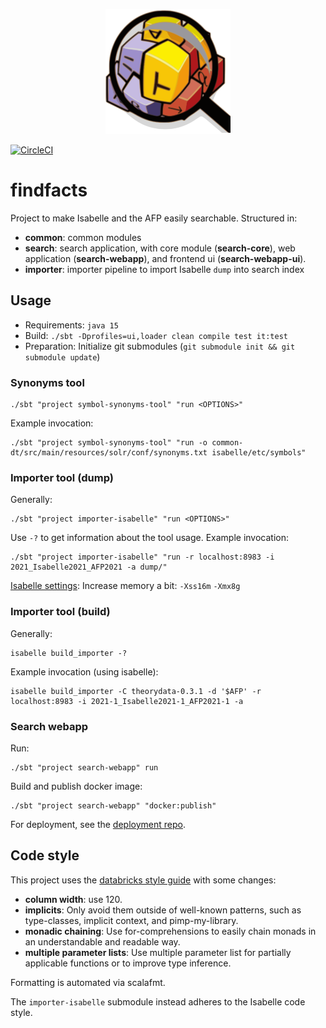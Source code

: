 <p align="center">
  <img title="FindFacts" src="search-webapp/public/images/android-chrome-384x384.png" width="200px" />
</p>

[![CircleCI](https://circleci.com/gh/qaware/findfacts/tree/master.svg?style=svg)](https://circleci.com/gh/qaware/findfacts/tree/master)

# findfacts
Project to make Isabelle and the AFP easily searchable. Structured in:
- **common**: common modules
- **search**: search application, with core module (**search-core**), web application (**search-webapp**), and frontend ui (**search-webapp-ui**).
- **importer**: importer pipeline to import Isabelle `dump` into search index

## Usage
- Requirements: `java 15`
- Build: `./sbt -Dprofiles=ui,loader clean compile test it:test`
- Preparation: Initialize git submodules (`git submodule init && git submodule update`)

### Synonyms tool
```shell
./sbt "project symbol-synonyms-tool" "run <OPTIONS>"
```
Example invocation:
```shell
./sbt "project symbol-synonyms-tool" "run -o common-dt/src/main/resources/solr/conf/synonyms.txt isabelle/etc/symbols"
```

### Importer tool (dump)
Generally:
```shell
./sbt "project importer-isabelle" "run <OPTIONS>"
```
Use `-?` to get information about the tool usage.
Example invocation:
```shell
./sbt "project importer-isabelle" "run -r localhost:8983 -i 2021_Isabelle2021_AFP2021 -a dump/" 
``` 
[Isabelle settings](.isabelle/etc/settings): Increase memory a bit: `-Xss16m` `-Xmx8g`

### Importer tool (build)
Generally:
```shell
isabelle build_importer -?
```
Example invocation (using isabelle):
```shell
isabelle build_importer -C theorydata-0.3.1 -d '$AFP' -r localhost:8983 -i 2021-1_Isabelle2021-1_AFP2021-1 -a
``` 

### Search webapp
Run:
```shell
./sbt "project search-webapp" run
```

Build and publish docker image:
```shell
./sbt "project search-webapp" "docker:publish"
```

For deployment, see the [deployment repo](https://github.com/qaware/findfacts-deployment).

## Code style
This project uses the [databricks style guide](https://github.com/databricks/scala-style-guide) with some changes:

- __column width__: use 120.
- __implicits__: Only avoid them outside of well-known patterns, such as type-classes, implicit context, and pimp-my-library.
- __monadic chaining__: Use for-comprehensions to easily chain monads in an understandable and readable way.
- __multiple parameter lists__: Use multiple parameter list for partially applicable functions or to improve type inference.

Formatting is automated via scalafmt.

The `importer-isabelle` submodule instead adheres to the Isabelle code style.